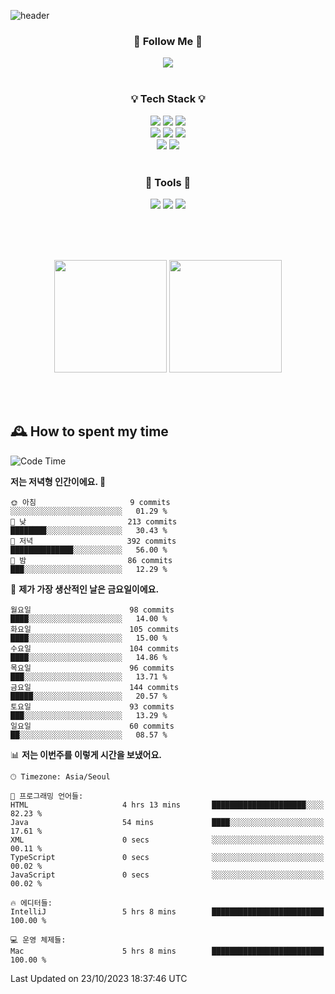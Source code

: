 ![header](https://capsule-render.vercel.app/api?type=waving&color=0:FFE29F,50:FFA99F,100:FF719A&height=300&fontAlignY=40&section=header&text=sung%20eun&fontSize=80&fontColor=FFFFFF)

<div align="center">
	<h3>🐹  Follow Me  🐹</h3>
	<a href="https://velog.io/@saeun05" target="_blank"><img src="https://img.shields.io/badge/Velog-20C997?style=flat&logo=velog&logoColor=white"/></a><br><br>
	<h3>💡  Tech Stack  💡</h3>
	<img src="https://img.shields.io/badge/Java-0078D4?style=flat"/>
	<img src="https://img.shields.io/badge/Spring-6DB33F?style=flat&logo=spring&logoColor=white"/>
	<img src="https://img.shields.io/badge/SpringBoot-6DB33F?style=flat&logo=springboot&logoColor=white"/><br>
	<img src="https://img.shields.io/badge/HTML5-E34F26?style=flat&logo=html5&logoColor=white"/>
	<img src="https://img.shields.io/badge/CSS3-1572B6?style=flat&logo=css3&logoColor=white"/>
	<img src="https://img.shields.io/badge/jQuery-0769AD?style=flat&logo=jquery&logoColor=white"/><br>
	<img src="https://img.shields.io/badge/MySQL-4479A1?style=flat&logo=mysql&logoColor=white"/>
	<img src="https://img.shields.io/badge/oracle-F80000?style=flat&logo=oracle&logoColor=white"/><br><br>
	<h3>🔦  Tools  🔦</h3>
	<img src="https://img.shields.io/badge/intelliJ IDEA-000000?style=flat&logo=intellijidea&logoColor=white"/>
	<img src="https://img.shields.io/badge/Notion-F9DC3E?style=flat&logo=notion&logoColor=white"/>
	<img src="https://img.shields.io/badge/Git-F05032?style=flat&logo=git&logoColor=white"/><br><br>
</div>

<br><br>

<div align="center">
  <img style="height:180px" src="https://github-readme-stats.vercel.app/api?username=sungeunn&show_icons=true&theme=omni&locale=kr"/>
  <img style="height:180px" src="https://github-readme-stats.vercel.app/api/top-langs/?username=sungeunn&theme=omni&layout=compact&locale=kr"/>
</div>

<br><br>

## 🕰 How to spent my time
<!--START_SECTION:waka-->
![Code Time](http://img.shields.io/badge/Code%20Time-224%20hrs%208%20mins-blue)

**저는 저녁형 인간이에요. 🦉** 

```text
🌞 아침                     9 commits           ░░░░░░░░░░░░░░░░░░░░░░░░░   01.29 % 
🌆 낮　                     213 commits         ████████░░░░░░░░░░░░░░░░░   30.43 % 
🌃 저녁                     392 commits         ██████████████░░░░░░░░░░░   56.00 % 
🌙 밤　                     86 commits          ███░░░░░░░░░░░░░░░░░░░░░░   12.29 % 
```
📅 **제가 가장 생산적인 날은 금요일이에요.** 

```text
월요일                      98 commits          ████░░░░░░░░░░░░░░░░░░░░░   14.00 % 
화요일                      105 commits         ████░░░░░░░░░░░░░░░░░░░░░   15.00 % 
수요일                      104 commits         ████░░░░░░░░░░░░░░░░░░░░░   14.86 % 
목요일                      96 commits          ███░░░░░░░░░░░░░░░░░░░░░░   13.71 % 
금요일                      144 commits         █████░░░░░░░░░░░░░░░░░░░░   20.57 % 
토요일                      93 commits          ███░░░░░░░░░░░░░░░░░░░░░░   13.29 % 
일요일                      60 commits          ██░░░░░░░░░░░░░░░░░░░░░░░   08.57 % 
```


📊 **저는 이번주를 이렇게 시간을 보냈어요.** 

```text
🕑︎ Timezone: Asia/Seoul

💬 프로그래밍 언어들: 
HTML                     4 hrs 13 mins       █████████████████████░░░░   82.23 % 
Java                     54 mins             ████░░░░░░░░░░░░░░░░░░░░░   17.61 % 
XML                      0 secs              ░░░░░░░░░░░░░░░░░░░░░░░░░   00.11 % 
TypeScript               0 secs              ░░░░░░░░░░░░░░░░░░░░░░░░░   00.02 % 
JavaScript               0 secs              ░░░░░░░░░░░░░░░░░░░░░░░░░   00.02 % 

🔥 에디터들: 
IntelliJ                 5 hrs 8 mins        █████████████████████████   100.00 % 

💻 운영 체제들: 
Mac                      5 hrs 8 mins        █████████████████████████   100.00 % 
```


 Last Updated on 23/10/2023 18:37:46 UTC
<!--END_SECTION:waka-->
